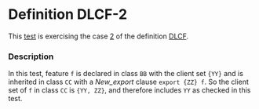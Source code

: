 # Definition DLCF-2

This [test](.) is exercising the case [2](../Readme.md) of the definition [DLCF](../../dlcf/Readme.md).

### Description

In this test, feature `f` is declared in class `BB` with the client set `{YY}` and is inherited in class `CC` with a *New\_export* clause `export {ZZ} f`. So the client set of `f` in class `CC` is `{YY, ZZ}`, and therefore includes `YY` as checked in this test.
